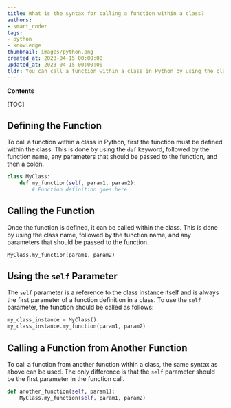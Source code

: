 ```yaml
---
title: What is the syntax for calling a function within a class?
authors:
- smart_coder
tags:
- python
- knowledge
thumbnail: images/python.png
created_at: 2023-04-15 00:00:00
updated_at: 2023-04-15 00:00:00
tldr: You can call a function within a class in Python by using the class name followed by the function name and any arguments it may take.
---
```


**Contents**

[TOC]

## Defining the Function

To call a function within a class in Python, first the function must be defined within the class. This is done by using the `def` keyword, followed by the function name, any parameters that should be passed to the function, and then a colon.

```python
class MyClass:
    def my_function(self, param1, param2):
        # Function definition goes here
```

## Calling the Function

Once the function is defined, it can be called within the class. This is done by using the class name, followed by the function name, and any parameters that should be passed to the function.

```python
MyClass.my_function(param1, param2)
```

## Using the `self` Parameter

The `self` parameter is a reference to the class instance itself and is always the first parameter of a function definition in a class. To use the `self` parameter, the function should be called as follows:

```python
my_class_instance = MyClass()
my_class_instance.my_function(param1, param2)
```

## Calling a Function from Another Function

To call a function from another function within a class, the same syntax as above can be used. The only difference is that the `self` parameter should be the first parameter in the function call.

```python
def another_function(self, param1):
    MyClass.my_function(self, param1, param2)
```
